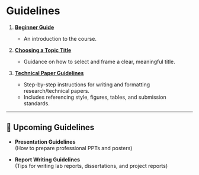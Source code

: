 # Guidelines

1. **[Beginner Guide](Beginner_Guide.md)**  
   - An introduction to the course.      

2. **[Choosing a Topic Title](Choosing_a_topic.md)**  
   - Guidance on how to select and frame a clear, meaningful title.
   
3. **[Technical Paper Guidelines](Technical_Paper_Guidelines.md)**  
   - Step-by-step instructions for writing and formatting research/technical papers.  
   - Includes referencing style, figures, tables, and submission standards.  

---

## 📝 Upcoming Guidelines

- **Presentation Guidelines**  
  (How to prepare professional PPTs and posters)  

- **Report Writing Guidelines**  
  (Tips for writing lab reports, dissertations, and project reports)  

